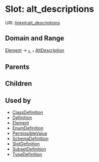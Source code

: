 
# Slot: alt_descriptions




URI: [linkml:alt_descriptions](https://w3id.org/linkml/alt_descriptions)


## Domain and Range

[Element](Element.md) &#8594;  <sub>0..*</sub> [AltDescription](AltDescription.md)

## Parents


## Children


## Used by

 * [ClassDefinition](ClassDefinition.md)
 * [Definition](Definition.md)
 * [Element](Element.md)
 * [EnumDefinition](EnumDefinition.md)
 * [PermissibleValue](PermissibleValue.md)
 * [SchemaDefinition](SchemaDefinition.md)
 * [SlotDefinition](SlotDefinition.md)
 * [SubsetDefinition](SubsetDefinition.md)
 * [TypeDefinition](TypeDefinition.md)
